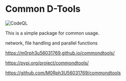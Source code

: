# Common D-Tools
![CodeQL](https://github.com/M0Rph3U56031769/commondtools/workflows/CodeQL/badge.svg)

This is a simple package for common usage. 

network, file handling and parallel functions

https://m0rph3u56031769.github.io/commondtools/

https://pypi.org/project/commondtools/

https://github.com/M0Rph3U56031769/commondtools
